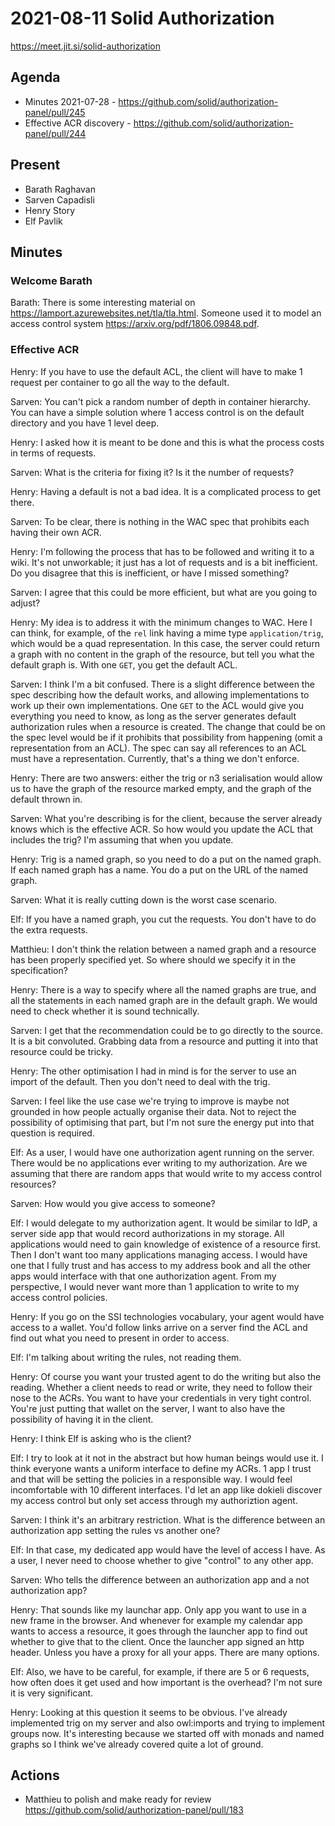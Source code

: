 # 2021-08-11 Solid Authorization

https://meet.jit.si/solid-authorization


## Agenda

* Minutes 2021-07-28 - https://github.com/solid/authorization-panel/pull/245
* Effective ACR discovery - https://github.com/solid/authorization-panel/pull/244


## Present

* Barath Raghavan
* Sarven Capadisli
* Henry Story
* Elf Pavlik


## Minutes

### Welcome Barath

Barath: There is some interesting material on https://lamport.azurewebsites.net/tla/tla.html.
Someone used it to model an access control system https://arxiv.org/pdf/1806.09848.pdf.


### Effective ACR

Henry: If you have to use the default ACL, the client will have to make 1 request per container to go all the way to the default.

Sarven: You can't pick a random number of depth in container hierarchy. You can have a simple solution where 1 access control is on the default directory and you have 1 level deep.

Henry: I asked how it is meant to be done and this is what the process costs in terms of requests.

Sarven: What is the criteria for fixing it? Is it the number of requests?

Henry: Having a default is not a bad idea. It is a complicated process to get there.

Sarven: To be clear, there is nothing in the WAC spec that prohibits each having their own ACR.

Henry: I'm following the process that has to be followed and writing it to a wiki.
It's not unworkable; it just has a lot of requests and is a bit inefficient.
Do you disagree that this is inefficient, or have I missed something?

Sarven: I agree that this could be more efficient, but what are you going to adjust?

Henry: My idea is to address it with the minimum changes to WAC.
Here I can think, for example, of the `rel` link having a mime type `application/trig`, which would be a quad representation. In this case, the server could return a graph with no content in the graph of the resource, but tell you what the default graph is. With one `GET`, you get the default ACL.

Sarven: I think I'm a bit confused. There is a slight difference between the spec describing how the default works, and allowing implementations to work up their own implementations. One `GET` to the ACL would give you everything you need to know, as long as the server generates default authorization rules when a resource is created.
The change that could be on the spec level would be if it prohibits that possibility from happening (omit a representation from an ACL).
The spec can say all references to an ACL must have a representation.
Currently, that's a thing we don't enforce.

Henry: There are two answers: either the trig or n3 serialisation would allow us to have the graph of the resource marked empty, and the graph of the default thrown in.

Sarven: What you're describing is for the client, because the server already knows which is the effective ACR.
So how would you update the ACL that includes the trig?
I'm assuming that when you update.

Henry: Trig is a named graph, so you need to do a put on the named graph. If each named graph has a name. You do a put on the URL of the named graph.

Sarven: What it is really cutting down is the worst case scenario.

Elf: If you have a named graph, you cut the requests. You don't have to do the extra requests.

Matthieu: I don't think the relation between a named graph and a resource has been properly specified yet. So where should we specify it in the specification?

Henry: There is a way to specify where all the named graphs are true, and all the statements in each named graph are in the default graph. We would need to check whether it is sound technically.

Sarven: I get that the recommendation could be to go directly to the source.
It is a bit convoluted. Grabbing data from a resource and putting it into that resource could be tricky.

Henry: The other optimisation I had in mind is for the server to use an import of the default. Then you don't need to deal with the trig.

Sarven: I feel like the use case we're trying to improve is maybe not grounded in how people actually organise their data. Not to reject the possibility of optimising that part, but I'm not sure the energy put into that question is required.

Elf: As a user, I would have one authorization agent running on the server. There would be no applications ever writing to my authorization. Are we assuming that there are random apps that would write to my access control resources?

Sarven: How would you give access to someone?

Elf: I would delegate to my authorization agent.
It would be similar to IdP, a server side app that would record authorizations in my storage.
All applications would need to gain knowledge of existence of a resource first.
Then I don't want too many applications managing access.
I would have one that I fully trust and has access to my address book and all the other apps would interface with that one authorization agent.
From my perspective, I would never want more than 1 application to write to my access control policies.

Henry: If you go on the SSI technologies vocabulary, your agent would have access to a wallet. You'd follow links arrive on a server find the ACL and find out what you need to present in order to access.

Elf: I'm talking about writing the rules, not reading them.

Henry: Of course you want your trusted agent to do the writing but also the reading.
Whether a client needs to read or write, they need to follow their nose to the ACRs.
You want to have your credentials in very tight control.
You're just putting that wallet on the server, I want to also have the possibility of having it in the client.

Henry: I think Elf is asking who is the client?

Elf: I try to look at it not in the abstract but how human beings would use it.
I think everyone wants a uniform interface to define my ACRs.
1 app I trust and that will be setting the policies in a responsible way.
I would feel incomfortable with 10 different interfaces.
I'd let an app like dokieli discover my access control but only set access through my authoriztion agent.

Sarven: I think it's an arbitrary restriction. What is the difference between an authorization app setting the rules vs another one?

Elf: In that case, my dedicated app would have the level of access I have. As a user, I never need to choose whether to give "control" to any other app.

Sarven: Who tells the difference between an authorization app and a not authorization app?

Henry: That sounds like my launchar app. Only app you want to use in a new frame in the browser. And whenever for example my calendar app wants to access a resource, it goes through the launcher app to find out whether to give that to the client. Once the launcher app signed an http header.
Unless you have a proxy for all your apps.
There are many options.

Elf: Also, we have to be careful, for example, if there are 5 or 6 requests, how often does it get used and how important is the overhead? I'm not sure it is very significant.

Henry: Looking at this question it seems to be obvious.
I've already implemented trig on my server and also owl:imports and trying to implement groups now.
It's interesting because we started off with monads and named graphs so I think we've already covered quite a lot of ground.


## Actions

* Matthieu to polish and make ready for review https://github.com/solid/authorization-panel/pull/183
